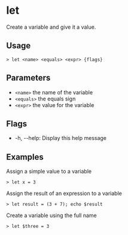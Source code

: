 # let
Create a variable and give it a value.

## Usage
```shell
> let <name> <equals> <expr> {flags} 
 ```

## Parameters
* `<name>` the name of the variable
* `<equals>` the equals sign
* `<expr>` the value for the variable

## Flags
* -h, --help: Display this help message

## Examples
  Assign a simple value to a variable
```shell
> let x = 3
 ```

  Assign the result of an expression to a variable
```shell
> let result = (3 + 7); echo $result
 ```

  Create a variable using the full name
```shell
> let $three = 3
 ```

